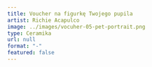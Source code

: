 ```yaml
---
title: Voucher na figurkę Twojego pupila
artist: Richie Acapulco
image: ../images/vocuher-05-pet-portrait.png
type: Ceramika
url: null
format: "-"
featured: false
---
```

